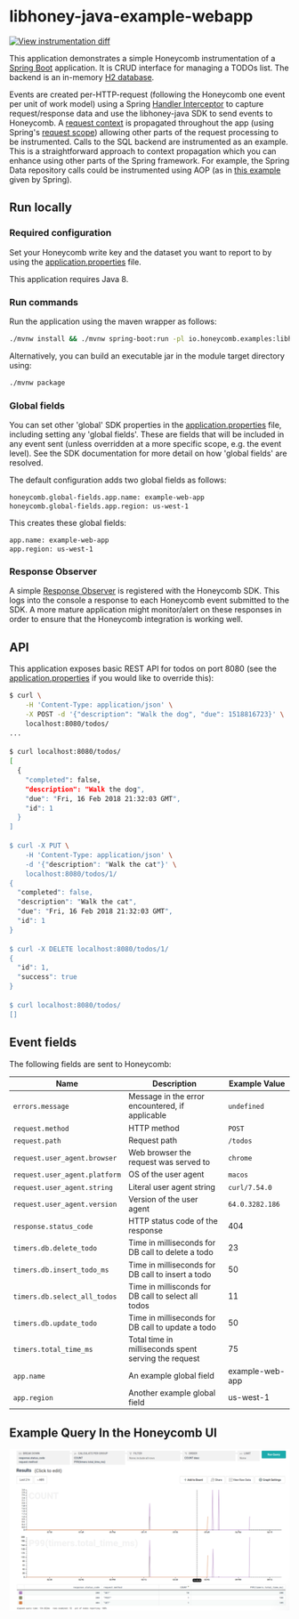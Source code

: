 # libhoney-java-example-webapp

[![View instrumentation diff](https://img.shields.io/badge/compare-instrumentation%20diff-brightgreen.svg)](https://github.com/honeycombio/examples/commit/8a308d54864307e2b1d96c5492e66210c72495f0)

This application demonstrates a simple Honeycomb instrumentation of 
a [Spring Boot](https://projects.spring.io/spring-boot/) application. It is CRUD interface for managing a TODOs list.
The backend is an in-memory [H2 database](http://www.h2database.com/html/main.html).

Events are created per-HTTP-request (following the Honeycomb one event per unit of work model) using a Spring 
[Handler 
Interceptor](/src/main/java/io/honeycomb/libhoney/example/webapp/instrumentation/HoneycombHandlerInterceptor.java) to
capture request/response data and use the libhoney-java SDK to send events to Honeycomb. A
[request context](src/main/java/io/honeycomb/libhoney/example/webapp/instrumentation/HoneycombContext.java) is
propagated throughout the app (using Spring's 
[request scope](https://docs.spring.io/spring-framework/docs/current/javadoc-api/org/springframework/web/context/annotation/RequestScope.html)) 
allowing other parts of the request processing to be instrumented. Calls to the SQL backend are 
instrumented as an example. This is a straightforward approach to context propagation which you can enhance using other 
parts of the Spring framework. For example, the Spring Data repository calls could be instrumented using AOP (as in
[this example](https://github.com/spring-projects/spring-data-examples/tree/master/jpa/interceptors/src/main/java/example/springdata/jpa/interceptors) 
given by Spring).

## Run locally

### Required configuration

Set your Honeycomb write key and the dataset you want to report to by using the
[application.properties](src/main/resources/application.properties) file. 

This application requires Java 8.

### Run commands

Run the application using the maven wrapper as follows:
```sh
./mvnw install && ./mvnw spring-boot:run -pl io.honeycomb.examples:libhoney-java-example-webapp
```
Alternatively, you can build an executable jar in the module target directory using:
 ```sh
 ./mvnw package
 ```

### Global fields

You can set other 'global' SDK properties in 
the [application.properties](src/main/resources/application.properties)
file, including setting any 'global fields'. These are fields that will be included in any event 
sent (unless overridden at a more specific scope, e.g. the event level). See the SDK documentation for more detail 
on how 'global fields' are resolved. 

The default configuration adds two global fields as follows:
 ```
honeycomb.global-fields.app.name: example-web-app
honeycomb.global-fields.app.region: us-west-1
```
This creates these global fields:
 ```
app.name: example-web-app
app.region: us-west-1
```

### Response Observer

A simple [Response Observer](src/main/java/io/honeycomb/libhoney/example/webapp/LoggingResponseObserver.java) is 
registered with the Honeycomb SDK. This logs into the console a response to each Honeycomb event submitted to the SDK.
A more mature application might monitor/alert on these responses in order to ensure that the Honeycomb integration is
working well.

## API

This application exposes basic REST API for todos on port 8080 (see the
[application.properties](src/main/resources/application.properties) if you would like to override this):

```sh
$ curl \
    -H 'Content-Type: application/json' \
    -X POST -d '{"description": "Walk the dog", "due": 1518816723}' \
    localhost:8080/todos/
...

$ curl localhost:8080/todos/
[
  {
    "completed": false,
    "description": "Walk the dog",
    "due": "Fri, 16 Feb 2018 21:32:03 GMT",
    "id": 1
  }
]

$ curl -X PUT \
    -H 'Content-Type: application/json' \
    -d '{"description": "Walk the cat"}' \
    localhost:8080/todos/1/
{
  "completed": false,
  "description": "Walk the cat",
  "due": "Fri, 16 Feb 2018 21:32:03 GMT",
  "id": 1
}

$ curl -X DELETE localhost:8080/todos/1/
{
  "id": 1,
  "success": true
}

$ curl localhost:8080/todos/
[]
```

## Event fields

The following fields are sent to Honeycomb:

| **Name** | **Description** | **Example Value** |
| --- | --- | --- |
| `errors.message` | Message in the error encountered, if applicable | `undefined` |
| `request.method` | HTTP method | `POST` |
| `request.path` | Request path | `/todos` |
| `request.user_agent.browser` | Web browser the request was served to | `chrome` |
| `request.user_agent.platform` | OS of the user agent | `macos` |
| `request.user_agent.string` | Literal user agent string | `curl/7.54.0` |
| `request.user_agent.version` | Version of the user agent | `64.0.3282.186` |
| `response.status_code` | HTTP status code of the response | 404 |
| `timers.db.delete_todo` | Time in milliseconds for DB call to delete a todo | 23 |
| `timers.db.insert_todo_ms` | Time in milliseconds for DB call to insert a todo | 50 |
| `timers.db.select_all_todos` | Time in millisconds for DB call to select all todos | 11 |
| `timers.db.update_todo` | Time in milliseconds for DB call to update a todo | 50 |
| `timers.total_time_ms` | Total time in milliseconds spent serving the request | 75 |
| `app.name` | An example global field | example-web-app |
| `app.region` | Another example global field | us-west-1 |

## Example Query In the Honeycomb UI

![Example Honeycomb UI Query](example-honeycomb-query.png)
